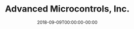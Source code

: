 ---
# The Hugo Grayscale theme is a one page theme designed to be the front page to your site.  Its content is populated via the front-matter in content/_index.md.  The page consists of, in order:
# * a navbar at top linking to the other sections, and other arbitrary links
# * an intro section presenting a header title and into text with background image
# * an about section presenting a header and text with black background
# * a download section presenting header and text with background image
# * a contact section presenting header and text with black background
# 
# The section names show up as the links in the navbar, so you may wish to rename them if, for example, you're not using it for the purpose suggested by the default section name.
# 
# The background images are selected by filename - the intro section image must be named "intro-bg.jpg" and placed in the "static/img/" directory for your site.  Similarly, the downloads section image must be named "downloads-bg.jpg" and placed in the "static/img/" directory for your site.  See the default images in the theme's static directory for file size reference.

title: "Advanced Microcontrols, Inc."
date: 2018-09-09T00:00:00-00:00
copyright: "Advanced Microcontrols, Inc."
#mapsapikey: xxx

socialhandles:
    # twitter: ""
    # github: ""
    # googplus: "goog_addr_here"

menu:
    -
        url: ""
        name: ""

intro:
    header: ""
    text: "Utilizing Global Strategies for Global Markets"

about:
    header: "About Advanced Microcontrols, Inc."
    text: '<p>AMI (Advanced Microcontrols, Inc.) specializes in the design and manufacturing of quality controls and other innovative electronic devices for the elevator contractor. we constantly see ways to incorporate the latest technology into all of our products to make them more durable and/or easier to use. Because of our dedication to quality and innovation, we at AMI can be depended on to supply reliable products at competitive prices.</p>'

download:
    rename: "Links"
    header: "Download manuals"
    text: '<p>You can download product manuals for free from the Github page.</p>
    <a href="..\manuals\satellite_C75D-C7232.pdf" class="btn btn-default btn-lg">Download Manual 1</a>
    <a href="..\manuals\satellite_C75D-C7232.pdf" class="btn btn-default btn-lg">Download Manual 2</a>
    '

download:
    rename: "Links"
    header: "Download manuals"
    text: '<p>You can download product manuals for free from the Github page.</p>
    <a href="..\manuals\satellite_C75D-C7232.pdf" class="btn btn-default btn-lg">Download Manual 1</a>
    <a href="..\manuals\satellite_C75D-C7232.pdf" class="btn btn-default btn-lg">Download Manual 2</a>
    '

contact:
    header: "Contact Information"
    text: '<p>Please feel free to contact us with questions, information request, or quote request.
    <br>Telephone: 817-589-0416 | Fax: 817-595-0070</p>
    <p>Postal Address 
    <br>7710 Trinity Blvd. Fort Worth, Texas 76118</p>
    <p>Email:
    <br>General Information and Sales: mike@amisystems.com
    <br>Customer Support: greg@amisystems.com</p>'
---